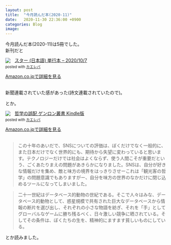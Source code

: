 ```yaml
---
layout: post
title:  "今月読んだ本(2020-11)"
date:   2020-11-30 22:36:00 +0900
categories: Blog
image: 
---
```

今月読んだ本(2020-11)は5冊でした。  
新刊だと

<div class="krb-amzlt-box" style="margin-bottom:0px;"><div class="krb-amzlt-image" style="float:left;margin:0px 12px 1px 0px;"><a href="https://www.amazon.co.jp/%E3%82%B9%E3%82%BF%E3%83%BC-%E6%9C%9D%E4%BA%95-%E3%83%AA%E3%83%A7%E3%82%A6/dp/4022517190/ref=as_li_ss_il?_encoding=UTF8&qid=1606916295&sr=8-1&linkCode=li2&tag=peipeipe-22&linkId=8c7425664e0f5a91e9b8aa0be56eb701&language=ja_JP" target="_blank" rel="nofollow" rel="nofollow"><img border="0" src="//ws-fe.amazon-adsystem.com/widgets/q?_encoding=UTF8&ASIN=4022517190&Format= _SL250_&ID=AsinImage&MarketPlace=JP&ServiceVersion=20070822&WS=1&tag=peipeipe-22&language=ja_JP" ></a><img src="https://ir-jp.amazon-adsystem.com/e/ir?t=peipeipe-22&language=ja_JP&l=li2&o=9&a=4022517190" width="1" height="1" border="0" alt="" style="border:none !important; margin:0px !important;" /></div><div class="krb-amzlt-info" style="line-height:120%; margin-bottom: 10px"><div class="krb-amzlt-name" style="margin-bottom:10px;line-height:120%"><a href="https://www.amazon.co.jp/%E3%82%B9%E3%82%BF%E3%83%BC-%E6%9C%9D%E4%BA%95-%E3%83%AA%E3%83%A7%E3%82%A6/dp/4022517190/ref=as_li_ss_il?_encoding=UTF8&qid=1606916295&sr=8-1&linkCode=li2&tag=peipeipe-22&linkId=8c7425664e0f5a91e9b8aa0be56eb701&language=ja_JP" name="amazletlink" target="_blank" rel="nofollow" rel="nofollow">スター (日本語) 単行本 – 2020/10/7</a><div class="krb-amzlt-powered-date" style="font-size:80%;margin-top:5px;line-height:120%">posted with <a href="https://kaereba.com/wind/" title="amazlet" target="_blank" rel="nofollow" rel="nofollow">カエレバ</a></div></div><div class="krb-amzlt-detail"></div><div class="krb-amzlt-sub-info" style="float: left;"><div class="krb-amzlt-link" style="margin-top: 5px"><a href="https://www.amazon.co.jp/%E3%82%B9%E3%82%BF%E3%83%BC-%E6%9C%9D%E4%BA%95-%E3%83%AA%E3%83%A7%E3%82%A6/dp/4022517190/ref=as_li_ss_il?_encoding=UTF8&qid=1606916295&sr=8-1&linkCode=li2&tag=peipeipe-22&linkId=8c7425664e0f5a91e9b8aa0be56eb701&language=ja_JP" name="amazletlink" target="_blank" rel="nofollow" rel="nofollow">Amazon.co.jpで詳細を見る</a></div></div></div><div class="krb-amzlt-footer" style="clear: left"></div></div><br>
  
新聞連載されていた感があった(詩文連載されていたので)。  
  
とか。 
  
<div class="krb-amzlt-box" style="margin-bottom:0px;"><div class="krb-amzlt-image" style="float:left;margin:0px 12px 1px 0px;"><a href="https://www.amazon.co.jp/%E5%93%B2%E5%AD%A6%E3%81%AE%E8%AA%A4%E9%85%8D-%E3%82%B2%E3%83%B3%E3%83%AD%E3%83%B3%E5%8F%A2%E6%9B%B8-%E6%9D%B1-%E6%B5%A9%E7%B4%80-ebook/dp/B088QZDG2V/ref=as_li_ss_il?__mk_ja_JP=%E3%82%AB%E3%82%BF%E3%82%AB%E3%83%8A&dchild=1&keywords=%E5%93%B2%E5%AD%A6%E3%81%AE%E8%AA%A4%E9%85%8D&qid=1606916402&sr=8-1&linkCode=li2&tag=peipeipe-22&linkId=19e1442ae9604737c0b3caa91e1eefaf&language=ja_JP" target="_blank" rel="nofollow" rel="nofollow"><img border="0" src="//ws-fe.amazon-adsystem.com/widgets/q?_encoding=UTF8&ASIN=B088QZDG2V&Format= _SL250_&ID=AsinImage&MarketPlace=JP&ServiceVersion=20070822&WS=1&tag=peipeipe-22&language=ja_JP" ></a><img src="https://ir-jp.amazon-adsystem.com/e/ir?t=peipeipe-22&language=ja_JP&l=li2&o=9&a=B088QZDG2V" width="1" height="1" border="0" alt="" style="border:none !important; margin:0px !important;" /></div><div class="krb-amzlt-info" style="line-height:120%; margin-bottom: 10px"><div class="krb-amzlt-name" style="margin-bottom:10px;line-height:120%"><a href="https://www.amazon.co.jp/%E5%93%B2%E5%AD%A6%E3%81%AE%E8%AA%A4%E9%85%8D-%E3%82%B2%E3%83%B3%E3%83%AD%E3%83%B3%E5%8F%A2%E6%9B%B8-%E6%9D%B1-%E6%B5%A9%E7%B4%80-ebook/dp/B088QZDG2V/ref=as_li_ss_il?__mk_ja_JP=%E3%82%AB%E3%82%BF%E3%82%AB%E3%83%8A&dchild=1&keywords=%E5%93%B2%E5%AD%A6%E3%81%AE%E8%AA%A4%E9%85%8D&qid=1606916402&sr=8-1&linkCode=li2&tag=peipeipe-22&linkId=19e1442ae9604737c0b3caa91e1eefaf&language=ja_JP" name="amazletlink" target="_blank" rel="nofollow" rel="nofollow">哲学の誤配 ゲンロン叢書 Kindle版</a><div class="krb-amzlt-powered-date" style="font-size:80%;margin-top:5px;line-height:120%">posted with <a href="https://kaereba.com/wind/" title="amazlet" target="_blank" rel="nofollow" rel="nofollow">カエレバ</a></div></div><div class="krb-amzlt-detail"></div><div class="krb-amzlt-sub-info" style="float: left;"><div class="krb-amzlt-link" style="margin-top: 5px"><a href="https://www.amazon.co.jp/%E5%93%B2%E5%AD%A6%E3%81%AE%E8%AA%A4%E9%85%8D-%E3%82%B2%E3%83%B3%E3%83%AD%E3%83%B3%E5%8F%A2%E6%9B%B8-%E6%9D%B1-%E6%B5%A9%E7%B4%80-ebook/dp/B088QZDG2V/ref=as_li_ss_il?__mk_ja_JP=%E3%82%AB%E3%82%BF%E3%82%AB%E3%83%8A&dchild=1&keywords=%E5%93%B2%E5%AD%A6%E3%81%AE%E8%AA%A4%E9%85%8D&qid=1606916402&sr=8-1&linkCode=li2&tag=peipeipe-22&linkId=19e1442ae9604737c0b3caa91e1eefaf&language=ja_JP" name="amazletlink" target="_blank" rel="nofollow" rel="nofollow">Amazon.co.jpで詳細を見る</a></div></div></div><div class="krb-amzlt-footer" style="clear: left"></div></div><br>
  
>この十年のあいだで、SNSについての評価は、ぼくだけでなく一般的に、また日本だけでなく世界的にも、期待から失望に変わっていると思います。テクノロジーだけでは社会はよくならず、使う人間こそが重要だという、ごくあたりまえの問題があきらかになりました。SNSは、自分が好きな情報だけを集め、敵と味方の境界をはっきりさせーこれは「観光客の哲学」の問題意識でもありますがー、自分を味方の世界のなかだけに閉じ込めるツールになってしまいました。
  


>二十一世紀はデータベース的動物の世紀である。そこで人々はみな、データベース的動物として、惑星規模で共有された巨大なデータベースから情報の断片を選び出し、それぞれの小さな物語を紡ぎ、それを「手」としてグローバルなゲームに勝ち残るべく、日々激しい競争に晒されている。そしてその条件は、ぼくたちの生を、精神的にますます貧しいものにしている。
  

とか読みました。